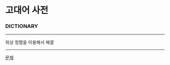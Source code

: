 # 고대어 사전
### DICTIONARY

***
위상 정렬을 이용해서 해결

***
[문제](https://algospot.com/judge/problem/read/DICTIONARY)
